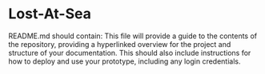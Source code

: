 # Lost-At-Sea

README.md should contain:
This file will provide a guide to the contents of the repository, providing a hyperlinked
overview for the project and structure of your documentation. This should also include
instructions for how to deploy and use your prototype, including any login credentials.
